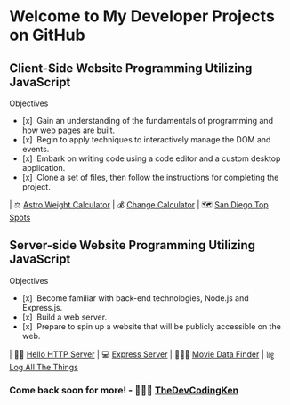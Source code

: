 # Welcome to My Developer Projects on GitHub

## Client-Side Website Programming Utilizing JavaScript

Objectives
- [x]&nbsp;&nbsp;Gain an understanding of the fundamentals of programming and how web pages are built.
- [x]&nbsp;&nbsp;Begin to apply techniques to interactively manage the DOM and events.
- [x]&nbsp;&nbsp;Embark on writing code using a code editor and a custom desktop application.
- [x]&nbsp;&nbsp;Clone a set of files, then follow the instructions for completing the project.

| ⚖️ [Astro Weight Calculator](https://thedevcodingken.github.io/my-astro-weight-calculator/) 
| 💰 [Change Calculator](https://thedevcodingken.github.io/my-change-calculator/)
| 🗺 [San Diego Top Spots](https://thedevcodingken.github.io/san-diego-top-spots/)

## Server-side Website Programming Utilizing JavaScript

Objectives
- [x]&nbsp;&nbsp;Become familiar with back-end technologies, Node.js and Express.js.
- [x]&nbsp;&nbsp;Build a web server.
- [x]&nbsp;&nbsp;Prepare to spin up a website that will be publicly accessible on the web.

| 👋🏾 [Hello HTTP Server](https://github.com/TheDevCodingKen/hello-http-server)
| 💻 [Express Server](https://github.com/TheDevCodingKen/express-server)
| 🕵🏾‍♂️ [Movie Data Finder](https://github.com/TheDevCodingKen/movie-data-finder)
| ㏒ [Log All The Things](https://github.com/TheDevCodingKen/log-all-the-things)

### Come back soon for more! - 👨🏾‍💻 [TheDevCodingKen](https://github.com/TheDevCodingKen)

